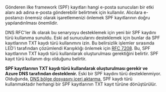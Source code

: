 Gönderen ilke framework (SPF) kayıtları hangi e-posta sunucuları bir etki alanı adı adına e-posta gönderebilir belirtmek için kullanılır. Alıcılara e-postanızı önemsiz olarak işaretlemenizi önlemek SPF kayıtlarının doğru yapılandırılması önemlidir.

DNS RFC'ler ilk olarak bu senaryoyu desteklemek için yeni bir SPF kaydını türü kullanıma sunuldu. Eski ad sunucularını desteklemek için bunlar da SPF kayıtlarının TXT kaydı türü kullanımını izin. Bu belirsizlik işlemler sırasında LED'i tarafından çözümlendi Karışıklığı önlemek için [RFC 7208](http://tools.ietf.org/html/rfc7208#section-3.1). Bu, SPF kayıtlarının TXT kaydı türü kullanılarak oluşturulması gerektiğini belirtir. SPF kayıt türü kullanım dışı olduğunu belirtir.

**SPF kayıtlarının TXT kaydı türü kullanılarak oluşturulması gerekir ve Azure DNS tarafından desteklenir.** Eski bir SPF kaydını türü desteklenmiyor. Olduğunda, [DNS bölge dosyasını içeri aktarma](../articles/dns/dns-import-export.md), SPF kaydı türü kullanmaktadır herhangi bir SPF kayıtlarının TXT kayıt türüne dönüştürülür.
